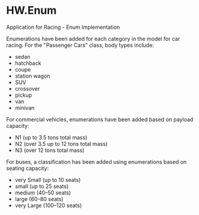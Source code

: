 # HW.Enum
Application for Racing - Enum Implementation

Enumerations have been added for each category in the model for car racing. For the "Passenger Cars" class, body types include:
- sedan
- hatchback
- coupe
- station wagon
- SUV
- crossover
- pickup
- van
- minivan

For commercial vehicles, enumerations have been added based on payload capacity:
- N1 (up to 3.5 tons total mass)
- N2 (over 3.5 up to 12 tons total mass)
- N3 (over 12 tons total mass)

For buses, a classification has been added using enumerations based on seating capacity:
- very Small (up to 10 seats)
- small (up to 25 seats)
- medium (40–50 seats)
- large (60–80 seats)
- very Large (100–120 seats)
